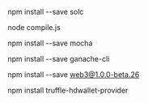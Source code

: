 npm install --save solc

node compile.js

npm install --save mocha

npm install --save ganache-cli

npm install --save web3@1.0.0-beta.26

npm install truffle-hdwallet-provider